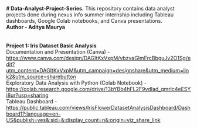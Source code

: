 **# Data-Analyst-Project-Series.**
This repository contains data analyst projects done during nexus info summer internship including Tableau dashboards, Google Colab notebooks, and Canva presentations.
<br>
**Author - Aditya Maurya**
<br>
<br>
<br>
**Project 1: Iris Dataset Basic Analysis**
<br>
Documentation and Presentation (Canva) - https://www.canva.com/design/DAGItKxVxpM/vbzvaGImFrcBbguJv2O1Sg/edit?utm_content=DAGItKxVxpM&utm_campaign=designshare&utm_medium=link2&utm_source=sharebutton
<br>
Exploratory Data Analysis with Python (Colab Notebook) - https://colab.research.google.com/drive/13bYBb4hFL2F9vdIad_gmrlc4eESYi8ur?usp=sharing
<br>
Tableau Dashboard - https://public.tableau.com/views/IrisFlowerDatasetAnalysisDashboard/Dashboard1?:language=en-US&publish=yes&:sid=&:display_count=n&:origin=viz_share_link
<br>
<br>

